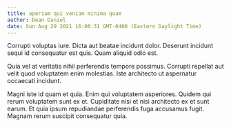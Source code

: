 ```yaml
---
title: aperiam qui veniam minima quam
author: Dean Daniel
date: Sun Aug 29 2021 16:00:31 GMT-0400 (Eastern Daylight Time)
---
```

Corrupti voluptas iure. Dicta aut beatae incidunt dolor. Deserunt incidunt sequi id consequatur est quis. Quam aliquid odio est.

 Quia vel at veritatis nihil perferendis tempore possimus. Corrupti repellat aut velit quod voluptatem enim molestias. Iste architecto ut aspernatur occaecati incidunt.

 Magni iste id quam et quia. Enim qui voluptatem asperiores. Quidem qui rerum voluptatem sunt ex et. Cupiditate nisi et nisi architecto ex et sunt earum. Et quia ipsum repudiandae perferendis fuga accusamus fugit. Magnam rerum suscipit consequatur quia.
